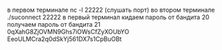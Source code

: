 в первом терминале
nc -l 22222 (слушать порт)
во втором терминале
./suconnect 22222
в первый терминал кидаем пароль от бандита 20
получаем пароль от бандита 21
0qXahG8ZjOVMN9Ghs7iOWsCfZyXOUbYO  
EeoULMCra2q0dSkYj561DX7s1CpBuOBt